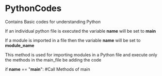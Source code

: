 # PythonCodes
Contains Basic codes for understanding Python

If an individual python file is executed the variable __name__ will be set to __main__

If a module is imported in a file then the variable __name__ will be set to __module_name__

This method is used for importing modules in a Python file and execute only the methods in the main_file be adding the code

if __name__ == "__main__":
  #Call Methods of main
